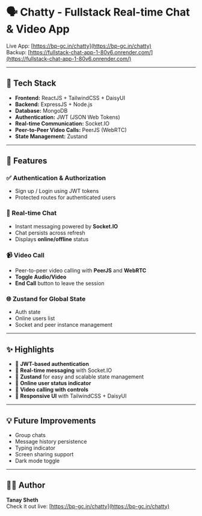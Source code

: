 # 🗣️ Chatty - Fullstack Real-time Chat & Video App

Live App: [https://bp-gc.in/chatty](https://bp-gc.in/chatty)  
Backup: [https://fullstack-chat-app-1-80v6.onrender.com/](https://fullstack-chat-app-1-80v6.onrender.com/)

---

## 🚀 Tech Stack

- **Frontend:** ReactJS + TailwindCSS + DaisyUI  
- **Backend:** ExpressJS + Node.js  
- **Database:** MongoDB  
- **Authentication:** JWT (JSON Web Tokens)  
- **Real-time Communication:** Socket.IO  
- **Peer-to-Peer Video Calls:** PeerJS (WebRTC)  
- **State Management:** Zustand  

---

## 🎯 Features

### ✅ Authentication & Authorization
- Sign up / Login using JWT tokens
- Protected routes for authenticated users

### 💬 Real-time Chat
- Instant messaging powered by **Socket.IO**
- Chat persists across refresh
- Displays **online/offline** status

### 📹 Video Call
- Peer-to-peer video calling with **PeerJS** and **WebRTC**
- **Toggle Audio/Video**
- **End Call** button to leave the session

### 🌐 Zustand for Global State
- Auth state
- Online users list
- Socket and peer instance management

---

## ✨ Highlights

- 🔐 **JWT-based authentication**
- 📡 **Real-time messaging** with Socket.IO
- 🧠 **Zustand** for easy and scalable state management
- 🔴 **Online user status indicator**
- 🎥 **Video calling with controls**
- 🎨 **Responsive UI** with TailwindCSS + DaisyUI

---


## 💡 Future Improvements

- Group chats
- Message history persistence
- Typing indicator
- Screen sharing support
- Dark mode toggle

---

## 🧑‍💻 Author

**Tanay Sheth**  
Check it out live: [https://bp-gc.in/chatty](https://bp-gc.in/chatty)
